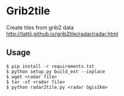 # Grib2tile

Create tiles from grib2 data  
http://tattii.github.io/grib2tile/radar/radar.html

## Usage
```
$ pip install -r requirements.txt
$ python setup.py build_ext --inplace
$ wget <radar file>
$ tar -xf <radar file>
$ python radar2tile.py <radar Ggis1km>
```

